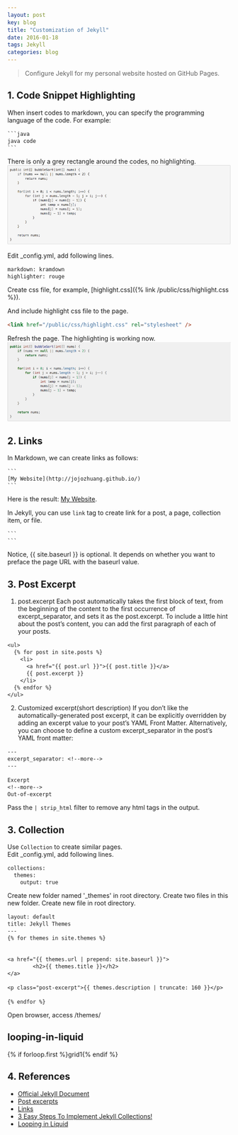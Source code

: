 ```yaml
---
layout: post
key: blog
title: "Customization of Jekyll"
date: 2016-01-18
tags: Jekyll
categories: blog
---
```


> Configure Jekyll for my personal website hosted on GitHub Pages.

## 1. Code Snippet Highlighting
When insert codes to markdown, you can specify the programming language of the code. For example:
````
```java
java code
```
````

There is only a grey rectangle around the codes, no highlighting.
![MIME Type](/public/pics/2016-01-18/withouthighlight.png)  

Edit \_config.yml, add following lines.
```
markdown: kramdown
highlighter: rouge
```
Create css file, for example, [highlight.css]({% link /public/css/highlight.css %}).

And include highlight css file to the page.
```html
<link href="/public/css/highlight.css" rel="stylesheet" />
```
Refresh the page. The highlighting is working now.
![MIME Type](/public/pics/2016-01-18/javahighlight.png)  

## 2. Links
In Markdown, we can create links as follows:
````
```
[My Website](http://jojozhuang.github.io/)
```
````
Here is the result: [My Website](http://jojozhuang.github.io/).

In Jekyll, you can use `link` tag to create link for a post, a page, collection item, or file.
````
```
```
````
Notice, {{ site.baseurl }} is optional. It depends on whether you want to preface the page URL with the baseurl value.

## 3. Post Excerpt
1) post.excerpt
Each post automatically takes the first block of text, from the beginning of the content to the first occurrence of excerpt_separator, and sets it as the post.excerpt. To include a little hint about the post’s content, you can add the first paragraph of each of your posts.
```
<ul>
  {% for post in site.posts %}
    <li>
      <a href="{{ post.url }}">{{ post.title }}</a>
      {{ post.excerpt }}
    </li>
  {% endfor %}
</ul>
```
2) Customized excerpt(short description)
If you don’t like the automatically-generated post excerpt, it can be explicitly overridden by adding an excerpt value to your post’s YAML Front Matter. Alternatively, you can choose to define a custom excerpt_separator in the post’s YAML front matter:
```
---
excerpt_separator: <!--more-->
---

Excerpt
<!--more-->
Out-of-excerpt
```
Pass the `| strip_html` filter to remove any html tags in the output.

## 3. Collection
Use `Collection` to create similar pages.  
Edit \_config.yml, add following lines.
```
collections:
  themes:
    output: true
```
Create new folder named '\_themes' in root directory.
Create two files in this new folder.
Create new file in root directory.
```
layout: default
title: Jekyll Themes
---
{% for themes in site.themes %}


<a href="{{ themes.url | prepend: site.baseurl }}">
        <h2>{{ themes.title }}</h2>
</a>

<p class="post-excerpt">{{ themes.description | truncate: 160 }}</p>

{% endfor %}
```
Open browser, access /themes/

## looping-in-liquid
{% if forloop.first %}grid1{% endif %}

## 4. References
* [Official Jekyll Document](https://jekyllrb.com/docs/home/)
* [Post excerpts](https://jekyllrb.com/docs/posts/#post-excerpts)
* [Links](https://jekyllrb.com/docs/templates/#links)
* [3 Easy Steps To Implement Jekyll Collections!](https://blog.webjeda.com/jekyll-collections/)
* [Looping in Liquid](https://learn.cloudcannon.com/jekyll/looping-in-liquid/)
